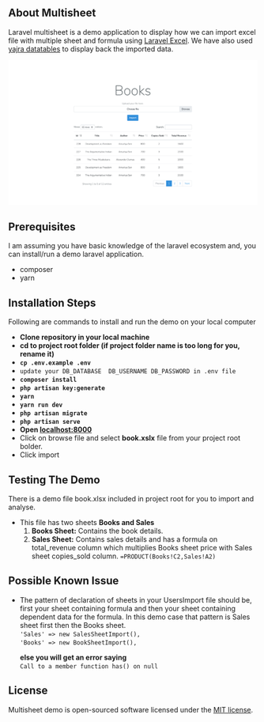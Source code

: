 ## About Multisheet

Laravel multisheet is a demo application to display how we can import excel file with  multiple sheet and formula using [Laravel Excel](https://laravel-excel.com/). We have also used [yajra datatables](https://datatables.yajrabox.com/) to display back the imported data.

![multisheet](/multisheet.png?v=4&s=200)

## Prerequisites
I am assuming you have basic knowledge of the laravel ecosystem and, you can install/run a demo laravel application.
- composer
- yarn

## Installation Steps

Following are commands to install and run the demo on your local computer
- **Clone repository in your local machine**
- **cd to project root folder (if project folder name is too long for you, rename it)**
- **`cp .env.example .env`**
- `update your DB_DATABASE  DB_USERNAME DB_PASSWORD in .env file`
- **`composer install`**
- **`php artisan key:generate`**
- **`yarn`**
- **`yarn run dev`**
- **`php artisan migrate`**
- **`php artisan serve`**
- **Open [localhost:8000](http://localhost:8000)**
- Click on browse file and select **book.xslx** file from your project root bolder.
- Click import

## Testing The Demo
There is a demo file book.xlsx included in project root for you to import and analyse.

- This file has two sheets **Books and Sales** 
  1.  **Books Sheet:** Contains the book details.
  2. **Sales Sheet:**  Contains sales details and has a formula on total_revenue column which multiplies Books sheet price with Sales sheet copies_sold column. 
  `=PRODUCT(Books!C2,Sales!A2)`

## Possible Known Issue

- The pattern of declaration of sheets in your UsersImport file should be, first your sheet containing formula and then your sheet containing dependent data for the formula. In this demo case that pattern is
  Sales sheet first then the Books sheet.  
  `'Sales' => new SalesSheetImport(),`  
    `'Books' => new BookSheetImport(),`  
   
   **else you will get an error saying**   
   `Call to a member function has() on null`
## License

Multisheet demo is open-sourced software licensed under the [MIT license](https://opensource.org/licenses/MIT).

